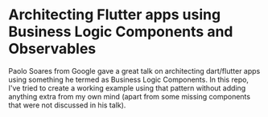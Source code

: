 # Architecting Flutter apps using Business Logic Components and Observables

Paolo Soares from Google gave a great talk on architecting dart/flutter apps using something he termed as Business Logic Components. In this repo, I've tried to create a working example using that pattern without adding anything extra from my own mind (apart from some missing components that were not discussed in his talk). 
